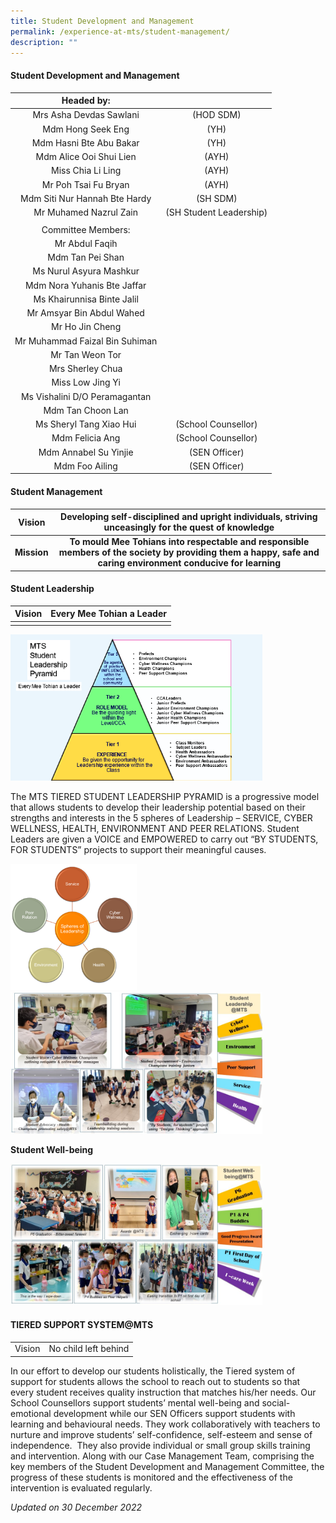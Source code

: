 ```yaml
---
title: Student Development and Management
permalink: /experience-at-mts/student-management/
description: ""
---
```

#### Student Development and Management

| Headed by: |   |
|:---:|:---:|
| Mrs Asha Devdas Sawlani      | (HOD SDM) |
| Mdm Hong Seek Eng  | (YH) |
| Mdm Hasni Bte Abu Bakar   | (YH) |
| Mdm Alice Ooi Shui Lien  | (AYH) |
| Miss Chia Li Ling | (AYH) |
| Mr Poh Tsai Fu Bryan | (AYH) |
| Mdm Siti Nur Hannah Bte Hardy | (SH SDM)   |
| Mr Muhamed Nazrul Zain  | (SH Student Leadership) |
|   |   |
| Committee Members: |   |
| Mr Abdul Faqih |   |
| Mdm Tan Pei Shan |     |
| Ms Nurul Asyura Mashkur |   |
| Mdm Nora Yuhanis Bte Jaffar |   |
| Ms Khairunnisa Binte Jalil |   |
| Mr Amsyar Bin Abdul Wahed |   |
| Mr Ho Jin Cheng |   |
| Mr Muhammad Faizal Bin Suhiman |   |
| Mr Tan Weon Tor |   |
| Mrs Sherley Chua |   |
| Miss Low Jing Yi |   |
| Ms Vishalini D/O Peramagantan |   |
| Mdm Tan Choon Lan |   |
| Ms Sheryl Tang Xiao Hui | (School Counsellor) |
| Mdm Felicia Ang     | (School Counsellor) |
| Mdm Annabel Su Yinjie  | (SEN Officer) |
| Mdm Foo Ailing   | (SEN Officer) |

#### Student Management

| **Vision** | **Developing self-disciplined and upright individuals, striving unceasingly for the quest of knowledge** |
|---|:---:|
| **Mission** | **To mould Mee Tohians into respectable and responsible members of the society by providing them a happy, safe and caring environment conducive for learning** |

#### Student Leadership

| Vision |  Every Mee Tohian a Leader |
|---|:---:|
|  |  |

<img src="/images/sdm100.png" style="width:80%">

The MTS TIERED STUDENT LEADERSHIP PYRAMID is a progressive model that allows students to develop their leadership potential based on their strengths and interests in the 5 spheres of Leadership – SERVICE, CYBER WELLNESS, HEALTH, ENVIRONMENT AND PEER RELATIONS. Student Leaders are given a VOICE and EMPOWERED to carry out “BY STUDENTS, FOR STUDENTS” projects to support their meaningful causes.

<img src="/images/sdm101.png" style="width:40%">

<img src="/images/sdm102.png" style="width:80%">

**Student Well-being**

<img src="/images/sdm103.png" style="width:80%">

#### TIERED SUPPORT SYSTEM@MTS

|  	|  	|
|---	|---	|
| Vision 	| No child left behind  	|

In our effort to develop our students holistically, the Tiered system of support for students allows the school to reach out to students so that every student receives quality instruction that matches his/her needs. Our School Counsellors support students’ mental well-being and social-emotional development while our SEN Officers support students with learning and behavioural needs. They work collaboratively with teachers to nurture and improve students’ self-confidence, self-esteem and sense of independence.&nbsp; They also provide individual or small group skills training and intervention. Along with our Case Management Team, comprising the key members of the Student Development and Management Committee, the progress of these students is monitored and the effectiveness of the intervention is evaluated regularly.

*Updated on 30 December 2022*